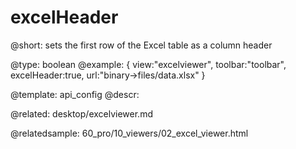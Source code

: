 excelHeader
============

@short:
	sets the first row of the Excel table as a column header

@type: boolean
@example:
{ 
    view:"excelviewer", 
    toolbar:"toolbar", 
    excelHeader:true, 
    url:"binary->files/data.xlsx"
}

@template:	api_config
@descr:


@related:
desktop/excelviewer.md

@relatedsample:
60_pro/10_viewers/02_excel_viewer.html